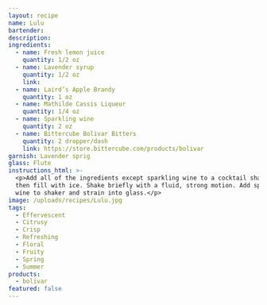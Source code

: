 ```yaml
---
layout: recipe
name: Lulu
bartender:
description:
ingredients:
  - name: Fresh lemon juice
    quantity: 1/2 oz
  - name: Lavender syrup
    quantity: 1/2 oz
    link:
  - name: Laird’s Apple Brandy
    quantity: 1 oz
  - name: Mathilde Cassis Liqueur
    quantity: 1/4 oz
  - name: Sparkling wine
    quantity: 2 oz
  - name: Bittercube Bolivar Bitters
    quantity: 2 dropper/dash
    link: https://store.bittercube.com/products/bolivar
garnish: Lavender sprig
glass: Flute
instructions_html: >-
  <p>Add all of the ingredients except sparkling wine to a cocktail shaker and
  then fill with ice. Shake briefly with a fluid, strong motion. Add sparkling
  wine to shaker and strain into glass.</p>
image: /uploads/recipes/Lulu.jpg
tags:
  - Effervescent
  - Citrusy
  - Crisp
  - Refreshing
  - Floral
  - Fruity
  - Spring
  - Summer
products:
  - bolivar
featured: false
---
```



